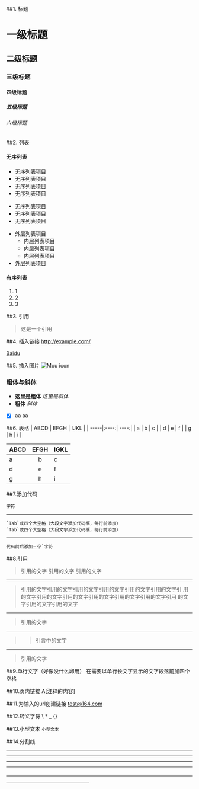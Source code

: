 
##1. 标题
# 一级标题
## 二级标题
### 三级标题
#### 四级标题
##### 五级标题
###### 六级标题


##2. 列表
#### 无序列表
- 无序列表项目	
- 无序列表项目
- 无序列表项目
- 无序列表项目
* 无序列表项目
* 无序列表项目
* 无序列表项目

- 外层列表项目
    + 内层列表项目
    + 内层列表项目
    + 内层列表项目
- 外层列表项目
#### 有序列表
1. 1
2. 2
3. 3

##3. 引用
> 这是一个引用

##4. 插入链接
<http://example.com/>

[Baidu](http://www.baidu.com)

##5. 插入图片
![Mou icon](http://mouapp.com/Mou_128.png)

### 粗体与斜体

- **这里是粗体** *这里是斜体*
- __粗体__ _斜体_
- [x] aa aa

##6. 表格
| ABCD | EFGH | IJKL |
| -----|:----:| ----:|
| a    | b    | c    |
| d    | e    |  f   |
| g    | h    |   i  |

ABCD | EFGH | IGKL
-----|:----:|----
a    | b    | c
d    | e    | f
g    | h    | i

##7.添加代码

`字符`

---
	`Tab`或四个大空格（大段文字添加代码框，每行前添加）
    `Tab`或四个大空格（大段文字添加代码框，每行前添加）
    
---
```
代码前后添加三个`字符
```
##8.引用

>引用的文字
>引用的文字
>引用的文字

---
>引用的文字引用的文字引用的文字引用的文字引用的文字引用的文字引
用的文字引用的文字引用的文字引用的文字引用的文字引用的文字引用
的文字引用的文字引用的文字

***
>引用的文字

***
>>引言中的文字

---
>引用的文字

##9.单行文字（好像没什么卵用）
    在需要以单行长文字显示的文字段落前加四个空格

##10.页内链接
A[注释的内容]

##11.为输入的url创建链接
<test@164.com>

##12.转义字符
\\
\*
\_
\{\}

##13.小型文本
<small>小型文本</small>

##14.分割线
***
* * *
---
- - - 
————————————————————————————————————————————————————
